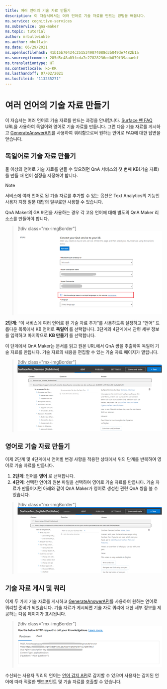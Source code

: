 ```yaml
---
title: 여러 언어의 기술 자료 만들기
description: 이 자습서에서는 여러 언어로 기술 자료를 만드는 방법을 배웁니다.
ms.service: cognitive-services
ms.subservice: qna-maker
ms.topic: tutorial
author: mrbullwinkle
ms.author: mbullwin
ms.date: 06/29/2021
ms.openlocfilehash: 41b15b70434c2515349074088d3b049de7482b1a
ms.sourcegitcommit: 285d5c48a03fcda7c27828236edb079f39aaaebf
ms.translationtype: HT
ms.contentlocale: ko-KR
ms.lasthandoff: 07/02/2021
ms.locfileid: "113235271"
---
```

# <a name="create-knowledge-bases-in-multiple-languages"></a>여러 언어의 기술 자료 만들기

이 자습서는 여러 언어로 기술 자료를 만드는 과정을 안내합니다. [Surface 펜 FAQ](https://support.microsoft.com/surface/how-to-use-your-surface-pen-8a403519-cd1f-15b2-c9df-faa5aa924e98) URL을 사용하여 독일어와 영어로 기술 자료를 만듭니다. 그런 다음 기술 자료를 게시하고 [GenerateAnswerAPI](/rest/api/cognitiveservices-qnamaker/QnAMaker4.0/Runtime/GenerateAnswer)를 사용하여 쿼리함으로써 원하는 언어로 FAQ에 대한 답변을 얻습니다.

## <a name="create-knowledge-base-in-german"></a>독일어로 기술 자료 만들기

둘 이상의 언어로 기술 자료를 만들 수 있으려면 QnA 서비스의 첫 번째 KB(기술 자료)를 만들 때 언어 설정을 지정해야 합니다.

> [!NOTE]
> 서비스에 여러 언어로 된 기술 자료를 추가할 수 있는 옵션은 Text Analytics의 기능인 사용자 지정 질문 대답의 일부로만 사용할 수 있습니다.
>
> QnA Maker의 GA 버전을 사용하는 경우 각 고유 언어에 대해 별도의 QnA Maker 리소스를 만들어야 합니다.

> [!div class="mx-imgBorder"]
> [ ![여러 언어로 된 기술 자료 추가를 선택한 상태에서 QnA 서비스를 기술 자료에 연결하기 위한 UI 스크린샷]( ../media/multiple-languages/add-knowledge-bases.png) ]( ../media/multiple-languages/add-knowledge-bases.png#lightbox)

**2단계**: “이 서비스에 여러 언어로 된 기술 자료 추가”를 사용하도록 설정하고 “언어” 드롭다운 목록에서 KB 언어로 **독일어** 를 선택합니다.
3단계와 4단계에서 관련 세부 정보를 입력하고 마지막으로 **KB 만들기** 를 선택합니다.
 
이 단계에서 QnA Maker는 문서를 읽고 원본 URL에서 QnA 쌍을 추출하여 독일어 기술 자료를 만듭니다. 기술 자료의 내용을 편집할 수 있는 기술 자료 페이지가 열립니다.

> [!div class="mx-imgBorder"]
> [![독일어 질문 및 답변이 포함된 UI 스크린샷]( ../media/multiple-languages/german.png)]( ../media/multiple-languages/german.png#lightbox)

## <a name="create-knowledge-base-in-english"></a>영어로 기술 자료 만들기

이제 2단계 및 4단계에서 언어별 변경 사항을 적용한 상태에서 위의 단계를 반복하여 영어로 기술 자료를 만듭니다.
1.  **2단계**: 언어를 **영어** 로 선택합니다.
2.  **4단계**: 선택한 언어의 원본 파일을 선택하여 영어로 기술 자료를 만듭니다.
기술 자료가 만들어지면 아래와 같이 QnA Maker가 영어로 생성한 관련 QnA 쌍을 볼 수 있습니다.

> [!div class="mx-imgBorder"]
> [ ![REST API 응답 스크린샷]( ../media/multiple-languages/english.png) ]( ../media/multiple-languages/english.png#lightbox)

## <a name="publish-and-query-knowledge-base"></a>기술 자료 게시 및 쿼리

이제 두 가지 기술 자료를 게시하고 [GenerateAnswerAPI](/rest/api/cognitiveservices-qnamaker/QnAMaker4.0/Runtime/GenerateAnswer)를 사용하여 원하는 언어로 쿼리할 준비가 되었습니다. 기술 자료가 게시되면 기술 자료 쿼리에 대한 세부 정보를 제공하는 다음 페이지가 표시됩니다.

> [!div class="mx-imgBorder"]
> [![영어 질문과 답변이 포함된 UI 스크린샷]( ../media/multiple-languages/postman.png)]( ../media/multiple-languages/postman.png#lightbox)

수신되는 사용자 쿼리의 언어는 [언어 감지 API](../../text-analytics/how-tos/text-analytics-how-to-language-detection.md)로 감지할 수 있으며 사용자는 감지된 언어에 따라 적절한 엔드포인트 및 기술 자료를 호출할 수 있습니다.